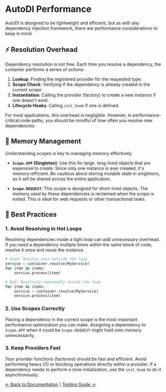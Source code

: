 # AutoDI Performance

AutoDI is designed to be lightweight and efficient, but as with any dependency injection framework, there are performance considerations to keep in mind.

## ⚡ Resolution Overhead

Dependency resolution is not free. Each time you resolve a dependency, the container performs a series of actions:

1.  **Lookup**: Finding the registered provider for the requested type.
2.  **Scope Check**: Verifying if the dependency is already created in the current scope.
3.  **Instantiation**: Calling the provider (factory) to create a new instance if one doesn't exist.
4.  **Lifecycle Hooks**: Calling `init_hook` if one is defined.

For most applications, this overhead is negligible. However, in performance-critical code paths, you should be mindful of how often you resolve new dependencies.

## 🧠 Memory Management

Understanding scopes is key to managing memory effectively.

-   **`Scope.APP` (Singleton)**: Use this for large, long-lived objects that are expensive to create. Since only one instance is ever created, it's memory-efficient. Be cautious about storing mutable state in singletons, as it will be shared across the entire application.

-   **`Scope.REQUEST`**: This scope is designed for short-lived objects. The memory used by these dependencies is reclaimed when the scope is exited. This is ideal for web requests or other transactional tasks.

## 🚀 Best Practices

### 1. Avoid Resolving in Hot Loops

Resolving dependencies inside a tight loop can add unnecessary overhead. If you need a dependency multiple times within the same block of code, resolve it once and reuse the instance.

```python
# Good: Resolve once outside the loop
service = container.resolve(MyService)
for item in items:
    service.process(item)

# Bad: Resolving repeatedly inside the loop
for item in items:
    service = container.resolve(MyService)
    service.process(item)
```

### 2. Use Scopes Correctly

Placing a dependency in the correct scope is the most important performance optimization you can make. Assigning a dependency to `Scope.APP` when it could be `Scope.REQUEST` might hold onto memory unnecessarily.

### 3. Keep Providers Fast

Your provider functions (factories) should be fast and efficient. Avoid performing heavy I/O or blocking operations directly within a provider. If a dependency needs to perform a slow initialization, use the `init_hook` to do it asynchronously.

[← Back to Documentation](README.md) | [Testing Guide →](TESTING.md)
